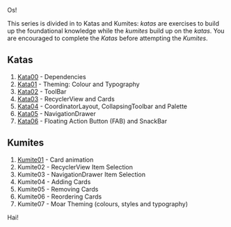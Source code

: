 Os!

This series is divided in to Katas and Kumites: _katas_ are exercises to build up the foundational knowledge while the _kumites_ build up on the _katas_.  You are encouraged to complete the _Katas_ before attempting the _Kumites_.

## Katas

1. [Kata00](https://github.com/mitchwongho/GDS-Material-Kata/wiki/Kata00---Dependencies) - Dependencies
2. [Kata01](https://github.com/mitchwongho/GDS-Material-Kata/wiki/Kata01-Theming) - Theming: Colour and Typography
3. [Kata02](https://github.com/mitchwongho/GDS-Material-Kata/wiki/Kata02-Toolbar) - ToolBar
4. [Kata03](https://github.com/mitchwongho/GDS-Material-Kata/wiki/Kata03-RecyclerView-and-Cards) - RecyclerView and Cards
5. [Kata04](https://github.com/mitchwongho/GDS-Material-Kata/wiki/Kata04-CoordinatorLayout,-CollapsingToolbarLayout-and-Palette) - CoordinatorLayout, CollapsingToolbar and Palette
6. [Kata05](https://github.com/mitchwongho/GDS-Material-Kata/wiki/Kata05-NavigationDrawer) - NavigationDrawer
7. [Kata06](https://github.com/mitchwongho/GDS-Material-Kata/wiki/Kata06-Floating-Action-Button-(FAB)-and-SnackBar) - Floating Action Button (FAB) and SnackBar

## Kumites

1. [Kumite01](https://github.com/mitchwongho/GDS-Material-Kata/wiki/Kumite01-Card-animation) - Card animation
2. Kumite02 - RecyclerView Item Selection
3. Kumite03 - NavigationDrawer Item Selection
4. Kumite04 - Adding Cards
5. Kumite05 - Removing Cards
6. Kumite06 - Reordering Cards
7. Kumite07 - Moar Theming (colours, styles and typography)

Hai!

